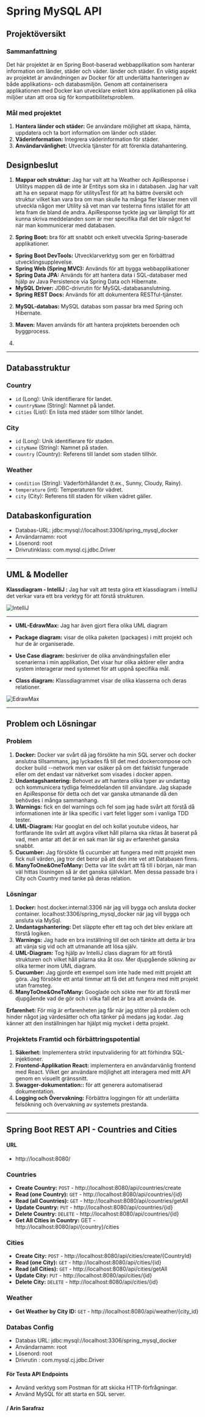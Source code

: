 # Spring MySQL API

## Projektöversikt

### Sammanfattning
Det här projektet är en Spring Boot-baserad webbapplikation som hanterar information om länder, städer och väder. länder och städer.
En viktig aspekt av projektet är användningen av Docker för att underlätta hanteringen av både applikations- och databasmiljön.
Genom att containerisera applikationen med Docker kan utvecklare enkelt köra applikationen på olika miljöer utan att oroa sig för kompatibilitetsproblem.

### Mål med projektet
1. **Hantera länder och städer:** Ge användare möjlighet att skapa, hämta, uppdatera och ta bort information om länder och städer.
2. **Väderinformation:** Integrera väderinformation för städer.
3. **Användarvänlighet:** Utveckla tjänster för att förenkla datahantering.

## Designbeslut

1. **Mappar och struktur:** Jag har valt att ha Weather och ApiResponse i Utilitys mappen då de inte är Entitys som ska in i databasen. Jag har valt att ha en separat mapp för utilitysTest
för att ha bättre översikt och struktur vilket kan vara bra om man skulle ha många fler klasser men vill utveckla någon mer Utility så vet man var testerna finns istället för att leta fram de bland de andra.
ApiResponse tyckte jag var lämpligt för att kunna skriva meddelanden som är mer specifika ifall det blir något fel när man kommunicerar med databasen. 

2. **Spring Boot:** bra för att snabbt och enkelt utveckla Spring-baserade applikationer.

- **Spring Boot DevTools:** Utvecklarverktyg som ger en förbättrad utvecklingsupplevelse.
- **Spring Web (Spring MVC):** Används för att bygga webbapplikationer
- **Spring Data JPA:** Används för att hantera data i SQL-databaser med hjälp av Java Persistence via Spring Data och Hibernate.
- **MySQL Driver:** JDBC-drivrutin för MySQL-databasanslutning.
- **Spring REST Docs:** Används för att dokumentera RESTful-tjänster.


2. **MySQL-databas:** MySQL databas som passar bra med Spring och Hibernate.

3. **Maven:** Maven används för att hantera projektets beroenden och byggprocess.
4. 
---

## Databasstruktur

### Country
- `id` (Long): Unik identifierare för landet.
- `countryName` (String): Namnet på landet.
- `cities` (List<City>): En lista med städer som tillhör landet.

### City
- `id` (Long): Unik identifierare för staden.
- `cityName` (String): Namnet på staden.
- `country` (Country): Referens till landet som staden tillhör.

### Weather
- `condition` (String): Väderförhållandet (t.ex., Sunny, Cloudy, Rainy).
- `temperature` (int): Temperaturen för vädret.
- `city` (City): Referens till staden för vilken vädret gäller.

## Databaskonfiguration

- Databas-URL: jdbc:mysql://localhost:3306/spring_mysql_docker
- Användarnamn: root
- Lösenord: root
- Drivrutinklass: com.mysql.cj.jdbc.Driver


---

## UML & Modeller

**Klassdiagram - IntelliJ :** Jag har valt att testa göra ett klassdiagram i IntelliJ det verkar vara ett bra verktyg för att förstå strukturen.

![IntelliJ](https://github.com/Distansakademin/spring-weather-api-Arinsz/blob/development/Spring-weather-api-IntelliJClassdiagram-UML.jpg)

___ 

- **UML-EdrawMax:**  Jag har även gjort flera olika UML diagram  

- **Package diagram:** visar de olika paketen (packages) i mitt projekt och hur de är organiserade.
- **Use Case diagram:** beskriver de olika användningsfallen eller scenarierna i min applikation, Det visar hur olika aktörer eller andra system interagerar med systemet för att uppnå specifika mål.
- **Class diagram:** Klassdiagrammet visar de olika klasserna och deras relationer.

![EdrawMax](https://github.com/Distansakademin/spring-weather-api-Arinsz/blob/development/Spring-weather-api-Edraw-UML.jpg)

___


## Problem och Lösningar

### Problem
1. **Docker:** Docker var svårt då jag försökte ha min SQL server och docker anslutna tillsammans, jag lyckades få till det med dockercompose och docker build --network men var osäker på om det faktiskt fungerade eller om det endast var nätverket som visades i docker appen. 
2. **Undantagshantering:** Behovet av att hantera olika typer av undantag och kommunicera tydliga felmeddelanden till användare. Jag skapade en ApiResponse för detta och det var ganska utmanande då den behövdes i många sammanhang. 
3. **Warnings:** fick en del warnings och fel som jag hade svårt att förstå då informationen inte är lika specific i vart felet ligger som i vanliga TDD tester. 
4. **UML-Diagram:** Har googlat en del och kollat youtube videos, har fortfarande lite svårt att avgöra vilket håll pilarna ska riktas åt baserat på vad, men antar att det är en sak man lär sig av erfarenhet ganska snabbt.  
5. **Cucumber:** Jag försökte få cucumber att fungera med mitt projekt men fick null värden, jag tror det beror på att den inte vet att Databasen finns.
6. **ManyToOne&OneToMany:** Detta var lite svårt att få till i början, när man väl hittas lösningen så är det ganska självklart. Men dessa passade bra i City och Country med tanke på deras relation. 

### Lösningar
1. **Docker:** host.docker.internal:3306 när jag vill bygga och ansluta docker container. localhost:3306/spring_mysql_docker när jag vill bygga och ansluta via MySql.
2. **Undantagshantering:** Det släppte efter ett tag och det blev enklare att förstå logiken.
3. **Warnings:** Jag hade en bra inställning till det och tänkte att detta är bra att vänja sig vid och att utmanande att lösa själv.
4. **UML-Diagram:** Tog hjälp av IntelliJ class diagram för att förstå strukturen och vilket håll pilarna ska åt osv. Mer djupgående sökning av olika termer inom UML diagram. 
5. **Cucumber:** Jag gjorde ett exempel som inte hade med mitt projekt att göra. Jag försökte ett antal timmar att få det att fungera med mitt projekt utan framsteg. 
6. **ManyToOne&OneToMany:** Googlade och sökte mer för att förstå mer djupgående vad de gör och i vilka fall det är bra att använda de.

**Erfarenhet:** För mig är erfarenheten jag får när jag stöter på problem och hinder något jag värdesätter och ofta tänker på medans jag kodar. Jag känner att den inställningen har hjälpt mig mycket i detta projekt. 

### Projektets Framtid och förbättringspotential

1. **Säkerhet:** Implementera strikt inputvalidering för att förhindra SQL-injektioner.
3. **Frontend-Applikation React:**  implementera en användarvänlig frontend med React. Vilket ger användare möjlighet att interagera med mitt API genom en visuellt gränssnitt.
4. **Swagger-dokumentation::**  för att generera automatiserad dokumentation.
5. **Logging och Övervakning:** Förbättra loggingen för att underlätta felsökning och övervakning av systemets prestanda. 







---


## Spring Boot REST API - Countries and Cities

#### URL

- http://localhost:8080/

### Countries 

- **Create Country:** `POST` - http://localhost:8080/api/countries/create
- **Read (one Country):** `GET` - http://localhost:8080/api/countries/{id}
- **Read (all Countries):** `GET` - http://localhost:8080/api/countries/getAll
- **Update Country:** `PUT` - http://localhost:8080/api/countries/{id}
- **Delete Country:** `DELETE` - http://localhost:8080/api/countries/{id}
- **Get All Cities in Country:** GET - http://localhost:8080/api/{country}/cities

### Cities 

- **Create City:** `POST` - http://localhost:8080/api/cities/create/{CountryId}
- **Read (one City):** `GET` - http://localhost:8080/api/cities/{id}
- **Read (all Cities):** `GET` - http://localhost:8080/api/cities/getAll
- **Update City:** `PUT` - http://localhost:8080/api/cities/{id}
- **Delete City:** `DELETE` - http://localhost:8080/api/cities/{id}

### Weather 

- **Get Weather by City ID:** `GET` - http://localhost:8080/api/weather/{city_id}

### Databas Config

- Databas URL: jdbc:mysql://localhost:3306/spring_mysql_docker
- Användarnamn: root
- Lösenord: root
- Drivrutin : com.mysql.cj.jdbc.Driver


#### För Testa API Endpoints

- Använd verktyg som Postman för att skicka HTTP-förfrågningar.
- Använd MySQL för att starta en SQL server.

#### / Arin Sarafraz